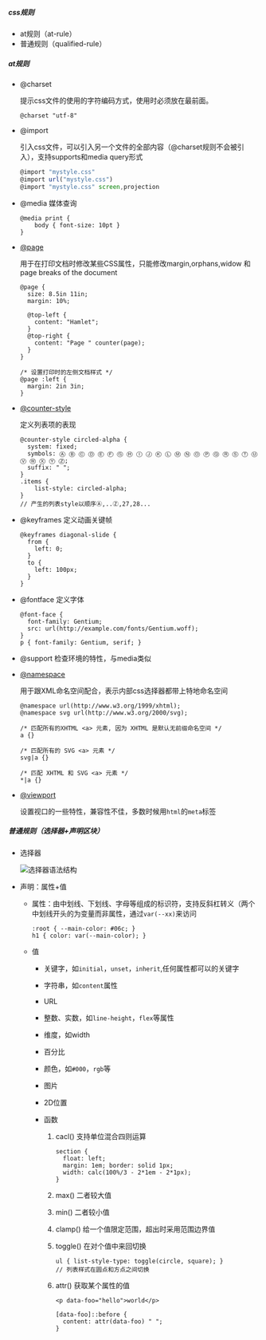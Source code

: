 ##### css规则

- at规则（at-rule）
- 普通规则（qualified-rule）



##### at规则

- @charset

  提示css文件的使用的字符编码方式，使用时必须放在最前面。

  ```
  @charset "utf-8"
  ```

- @import

  引入css文件，可以引入另一个文件的全部内容（@charset规则不会被引入），支持supports和media query形式

  ```js
  @import "mystyle.css"
  @import url("mystyle.css")
  @import "mystyle.css" screen,projection
  ```

- @media  媒体查询

  ```
  @media print {
      body { font-size: 10pt }
  }
  ```

- [@page](https://developer.mozilla.org/zh-CN/docs/Web/CSS/@page)

  用于在打印文档时修改某些CSS属性，只能修改margin,orphans,widow 和 page breaks of the document

  ```
  @page {
    size: 8.5in 11in;
    margin: 10%;
  
    @top-left {
      content: "Hamlet";
    }
    @top-right {
      content: "Page " counter(page);
    }
  }
  
  /* 设置打印时的左侧文档样式 */
  @page :left {
    margin: 2in 3in;
  }
  ```

- [@counter-style](https://developer.mozilla.org/zh-CN/docs/Web/CSS/@counter-style)

  定义列表项的表现

  ```
  @counter-style circled-alpha {
    system: fixed;
    symbols: Ⓐ Ⓑ Ⓒ Ⓓ Ⓔ Ⓕ Ⓖ Ⓗ Ⓘ Ⓙ Ⓚ Ⓛ Ⓜ Ⓝ Ⓞ Ⓟ Ⓠ Ⓡ Ⓢ Ⓣ Ⓤ Ⓥ Ⓦ Ⓧ Ⓨ Ⓩ;
    suffix: " ";
  }
  .items {
      list-style: circled-alpha;
  }
  // 产生的列表style以顺序Ⓐ,..Ⓩ,27,28...
  ```

- @keyframes  定义动画关键帧

  ```
  @keyframes diagonal-slide {
    from {
      left: 0;
    }
    to {
      left: 100px;
    }
  }
  ```

- @fontface  定义字体

  ```
  @font-face {
    font-family: Gentium;
    src: url(http://example.com/fonts/Gentium.woff);
  }
  p { font-family: Gentium, serif; }
  ```

- @support 检查环境的特性，与media类似

- [@namespace](https://developer.mozilla.org/zh-CN/docs/Web/CSS/@namespace)

  用于跟XML命名空间配合，表示内部css选择器都带上特地命名空间

  ```
  @namespace url(http://www.w3.org/1999/xhtml);
  @namespace svg url(http://www.w3.org/2000/svg);
  
  /* 匹配所有的XHTML <a> 元素, 因为 XHTML 是默认无前缀命名空间 */
  a {}
  
  /* 匹配所有的 SVG <a> 元素 */
  svg|a {}
  
  /* 匹配 XHTML 和 SVG <a> 元素 */
  *|a {}
  ```


- [@viewport](https://developer.mozilla.org/zh-CN/docs/Web/CSS/@viewport)

  设置视口的一些特性，兼容性不佳，多数时候用`html`的`meta`标签



##### 普通规则（选择器+声明区块）

- 选择器

  ![选择器语法结构](https://static001.geekbang.org/resource/image/4f/67/4fa32e5cf47c72a58f7a8211d4e8fc67.png)

- 声明：属性+值

  - 属性：由中划线、下划线、字母等组成的标识符，支持反斜杠转义（两个中划线开头的为变量而非属性，通过`var(--xx)`来访问

    ```
    :root { --main-color: #06c; }
    h1 { color: var(--main-color); }
    ```

  - 值

    - 关键字，如`initial`，`unset`，`inherit`,任何属性都可以的关键字

    - 字符串，如`content`属性

    - URL

    - 整数、实数，如`line-height`，`flex`等属性

    - 维度，如width

    - 百分比

    - 颜色，如`#000`，`rgb`等

    - 图片

    - 2D位置

    - 函数

      1. cacl()   支持单位混合四则运算

         ```
         section {
           float: left;
           margin: 1em; border: solid 1px;
           width: calc(100%/3 - 2*1em - 2*1px);
         }
         ```

      2. max()        二者较大值

      3. min()         二者较小值

      4. clamp()     给一个值限定范围，超出时采用范围边界值

      5. toggle()     在对个值中来回切换

         ```
         ul { list-style-type: toggle(circle, square); }
         // 列表样式在圆点和方点之间切换
         ```

      6. attr() 获取某个属性的值

         ```
         <p data-foo="hello">world</p> 
         
         [data-foo]::before {
           content: attr(data-foo) " ";
         }
         ```


